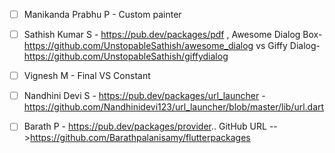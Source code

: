 - [ ] Manikanda Prabhu P - Custom painter

- [ ] Sathish Kumar S - https://pub.dev/packages/pdf , Awesome Dialog Box- https://github.com/UnstopableSathish/awesome_dialog vs 
                        Giffy Dialog- https://github.com/UnstopableSathish/giffydialog

- [ ] Vignesh M - Final VS Constant

- [ ] Nandhini Devi S - https://pub.dev/packages/url_launcher    -   https://github.com/Nandhinidevi123/url_launcher/blob/master/lib/url.dart

- [ ] Barath P - https://pub.dev/packages/provider.. GitHub URL -->https://github.com/Barathpalanisamy/flutterpackages
